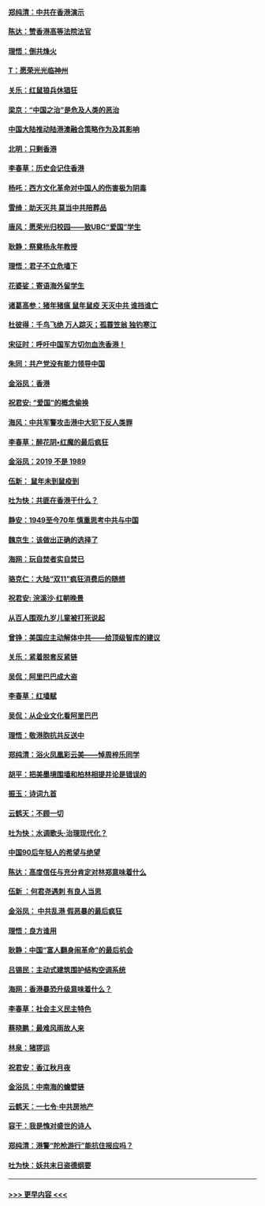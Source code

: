 #### [郑纯清：中共在香港演示](../pages/nsc993/n11670539.md?t=11212011) 
#### [陈达：赞香港高等法院法官](../pages/nsc993/n11669542.md?t=11212011) 
#### [理悟：倒共烽火](../pages/nsc993/n11668844.md?t=11212011) 
#### [T：愿荣光光临神州](../pages/nsc993/n11668421.md?t=11212011) 
#### [关乐：红鼠狼兵休猖狂](../pages/nsc993/n11668378.md?t=11212011) 
#### [梁京：“中国之治”是危及人类的恶治](../pages/nsc993/n11668328.md?t=11212011) 
#### [中国大陆推动陆港澳融合策略作为及其影响](../pages/nsc993/n11668157.md?t=11212011) 
#### [北明：只剩香港](../pages/nsc993/n11668002.md?t=11212011) 
#### [李春草：历史会记住香港](../pages/nsc993/n11667927.md?t=11212011) 
#### [杨吒：西方文化革命对中国人的伤害极为阴毒](../pages/nsc993/n11664521.md?t=11212011) 
#### [雪绮：助天灭共 莫当中共陪葬品](../pages/nsc993/n11662650.md?t=11212011) 
#### [唐风：愿荣光归校园——致UBC“爱国”学生](../pages/nsc993/n11662194.md?t=11212011) 
#### [耿静：祭奠杨永年教授](../pages/nsc993/n11662514.md?t=11212011) 
#### [理悟：君子不立危墙下](../pages/nsc993/n11662172.md?t=11212011) 
#### [花婆娑：寄语海外留学生](../pages/nsc993/n11662121.md?t=11212011) 
#### [诸葛高参：猪年猪瘟 鼠年鼠疫 天灭中共 谁挡谁亡](../pages/nsc993/n11661980.md?t=11212011) 
#### [杜彼得：千鸟飞绝 万人踪灭；孤蓑笠翁 独钓寒江](../pages/nsc993/n11661170.md?t=11212011) 
#### [宋征时：呼吁中国军方切勿血洗香港！](../pages/nsc993/n11415318.md?t=11212011) 
#### [朱同：共产党没有能力领导中国](../pages/nsc993/n11660421.md?t=11212011) 
#### [金浴凤：香港](../pages/nsc993/n11660419.md?t=11212011) 
#### [祝君安: “爱国”的概念偷换](../pages/nsc993/n11659706.md?t=11212011) 
#### [海风：中共军警攻击港中大犯下反人类罪](../pages/nsc993/n11659632.md?t=11212011) 
#### [李春草：醉花阴•红魔的最后疯狂](../pages/nsc993/n11659287.md?t=11212011) 
#### [金浴凤：2019 不是 1989](../pages/nsc993/n11657663.md?t=11212011) 
#### [伍新： 鼠年未到鼠疫到](../pages/nsc993/n11655098.md?t=11212011) 
#### [吐为快：共匪在香港干什么？](../pages/nsc993/n11654891.md?t=11212011) 
#### [静安：1949至今70年 慎重思考中共与中国](../pages/nsc993/n11651244.md?t=11212011) 
#### [魏京生：该做出正确的选择了](../pages/nsc993/n11653084.md?t=11212011) 
#### [海网：玩自焚者实自焚已](../pages/nsc993/n11652423.md?t=11212011) 
#### [骆克仁：大陆“双11”疯狂消费后的随想](../pages/nsc993/n11652305.md?t=11212011) 
#### [祝君安: 浣溪沙·红朝晚景](../pages/nsc993/n11652258.md?t=11212011) 
#### [从百人围观九岁儿童被打死说起](../pages/nsc993/n11651030.md?t=11212011) 
#### [曾铮：美国应主动解体中共——给顶级智库的建议](../pages/nsc993/n11649888.md?t=11212011) 
#### [关乐：紧着脱套反紧链](../pages/nsc993/n11649069.md?t=11212011) 
#### [吴侃：阿里巴巴成大盗](../pages/nsc993/n11645523.md?t=11212011) 
#### [李春草：红墙赋](../pages/nsc993/n11646389.md?t=11212011) 
#### [吴侃：从企业文化看阿里巴巴](../pages/nsc993/n11645476.md?t=11212011) 
#### [理悟：敬港胞抗共反送中](../pages/nsc993/n11645466.md?t=11212011) 
#### [郑纯清：浴火凤凰彩云美——悼周梓乐同学](../pages/nsc993/n11645155.md?t=11212011) 
#### [胡平：把美墨境围墙和柏林相提并论是错误的](../pages/nsc993/n11645134.md?t=11212011) 
#### [振玉：诗词九首](../pages/nsc993/n11644081.md?t=11212011) 
#### [云鹤天：不顾一切](../pages/nsc993/n11643508.md?t=11212011) 
#### [吐为快：水调歌头·治理现代化？](../pages/nsc993/n11643485.md?t=11212011) 
#### [中国90后年轻人的希望与绝望](../pages/nsc993/n11642317.md?t=11212011) 
#### [陈达：高度信任与充分肯定对林郑意味着什么](../pages/nsc993/n11641441.md?t=11212011) 
#### [伍新 ：何君尧遇刺 有良人当思](../pages/nsc993/n11641503.md?t=11212011) 
#### [金浴凤： 中共乱港  假恶暴的最后疯狂](../pages/nsc993/n11641495.md?t=11212011) 
#### [理悟：良方谁用](../pages/nsc993/n11641463.md?t=11212011) 
#### [耿静：中国“富人翻身闹革命”的最后机会](../pages/nsc993/n11640655.md?t=11212011) 
#### [吕锡民：主动式建筑围护结构空调系统](../pages/nsc993/n11640168.md?t=11212011) 
#### [海网：香港暴恐升级意味着什么？](../pages/nsc993/n11635904.md?t=11212011) 
#### [李春草：社会主义民主特色](../pages/nsc993/n11634657.md?t=11212011) 
#### [蔡晓鹏：最难风雨故人来](../pages/nsc993/n11633145.md?t=11212011) 
#### [林泉：猪猡运](../pages/nsc993/n11631469.md?t=11212011) 
#### [祝君安：香江秋月夜](../pages/nsc993/n11631440.md?t=11212011) 
#### [金浴凤：中南海的蟾嬖链](../pages/nsc993/n11631290.md?t=11212011) 
#### [云鹤天：一七令·中共房地产](../pages/nsc993/n11630084.md?t=11212011) 
#### [容干：我是愧对盛世的诗人](../pages/nsc993/n11630059.md?t=11212011) 
#### [郑纯清：港警“陀枪游行”能抗住报应吗？](../pages/nsc993/n11629999.md?t=11212011) 
#### [吐为快：妖共末日盗德纲要](../pages/nsc993/n11628610.md?t=11212011) 

----
#### [ >>> 更早内容 <<< ](../indexes/nsc993-earlier.md)
